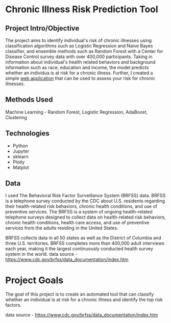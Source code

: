 
# Chronic Illness Risk Prediction Tool

## Project Intro/Objective

The project aims to identify individual's risk of chronic illnesses using classification algorithms such as Logistic Regression and Naive Bayes classifier, and ensemble methods such as Random Forest with a Center for Disease Control survey data with over 400,000 participants. Taking in information about individual's health related behaviors and background information such as race, education and income, the model predicts whether an individua is at risk for a chronic illness.
Further, I created a simple [web application](https://chronic-predict.herokuapp.com/) that can be used to assess your risk for chronic illnesses.





## Methods Used

Machine Learning - Random Forest, Logistic Regression, AdaBoost, Clustering

## Technologies

- Python
- Jupyter
- sklearn
- Plotly
- Matplot

## Data

I used The Behavioral Risk Factor Surveillance System (BRFSS) data. BRFSS is a telephone survey conducted by the CDC about U.S. residents regarding their health-related risk behaviors, chronic health conditions, and use of preventive services.
The BRFSS is a system of ongoing health-related telephone surveys designed to collect data on health-related
risk behaviors, chronic health conditions, health care access, and use of preventive services from the
adults residing in the United States.

BRFSS collects data in all 50 states as well as the District of Columbia and three U.S. territories. BRFSS completes more than 400,000 adult interviews each year, making it the largest continuously conducted health survey system in the world.
data source - https://www.cdc.gov/brfss/data_documentation/index.htm

# Project Goals

The goal of this project is to create an automated tool that can classify whether an individual is at risk for a chronic illness and identify the top risk factors.

data source - https://www.cdc.gov/brfss/data_documentation/index.htm
